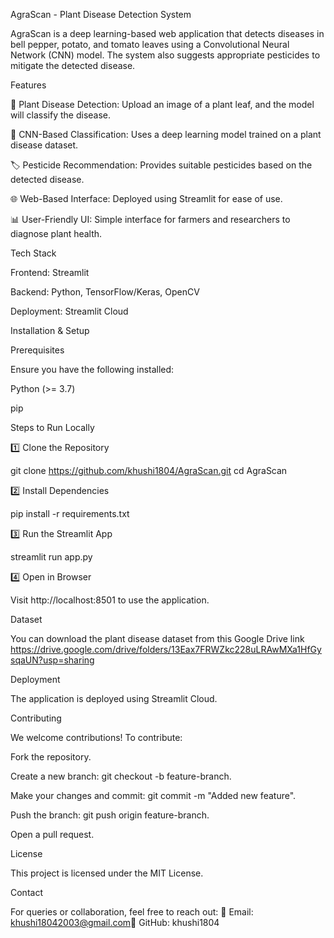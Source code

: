 AgraScan - Plant Disease Detection System

AgraScan is a deep learning-based web application that detects diseases in bell pepper, potato, and tomato leaves using a Convolutional Neural Network (CNN) model. The system also suggests appropriate pesticides to mitigate the detected disease.

Features

🌿 Plant Disease Detection: Upload an image of a plant leaf, and the model will classify the disease.

🔬 CNN-Based Classification: Uses a deep learning model trained on a plant disease dataset.

🏷 Pesticide Recommendation: Provides suitable pesticides based on the detected disease.

🌐 Web-Based Interface: Deployed using Streamlit for ease of use.

📊 User-Friendly UI: Simple interface for farmers and researchers to diagnose plant health.

Tech Stack

Frontend: Streamlit

Backend: Python, TensorFlow/Keras, OpenCV

Deployment: Streamlit Cloud

Installation & Setup

Prerequisites

Ensure you have the following installed:

Python (>= 3.7)

pip

Steps to Run Locally

1️⃣ Clone the Repository

git clone https://github.com/khushi1804/AgraScan.git
cd AgraScan

2️⃣ Install Dependencies

pip install -r requirements.txt

3️⃣ Run the Streamlit App

streamlit run app.py

4️⃣ Open in Browser

Visit http://localhost:8501 to use the application.

Dataset

You can download the plant disease dataset from this Google Drive link https://drive.google.com/drive/folders/13Eax7FRWZkc228uLRAwMXa1HfGysqaUN?usp=sharing

Deployment

The application is deployed using Streamlit Cloud.

Contributing

We welcome contributions! To contribute:

Fork the repository.

Create a new branch: git checkout -b feature-branch.

Make your changes and commit: git commit -m "Added new feature".

Push the branch: git push origin feature-branch.

Open a pull request.

License

This project is licensed under the MIT License.

Contact

For queries or collaboration, feel free to reach out:
📧 Email: khushi18042003@gmail.com🔗 GitHub: khushi1804

